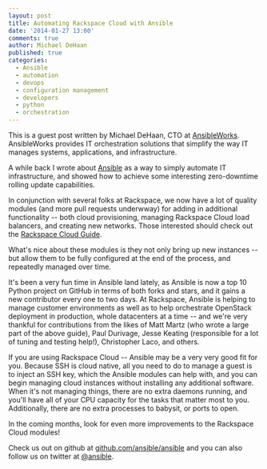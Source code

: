 ```yaml
---
layout: post
title: Automating Rackspace Cloud with Ansible
date: '2014-01-27 13:00'
comments: true
author: Michael DeHaan
published: true
categories:
  - Ansible
  - automation
  - devops
  - configuration management
  - developers
  - python
  - orchestration
---
```



This is a guest post written by Michael DeHaan, CTO at
[AnsibleWorks](http://ansible.com).
AnsibleWorks provides IT orchestration solutions that simplify the way
IT manages systems, applications, and infrastructure.

A while back I wrote about
[Ansible](https://developer.rackspace.com/blog/automate-with-ansible.html)
as a way to simply automate IT infrastructure, and showed how to achieve
some interesting zero-downtime rolling update capabilities.

<!-- more -->

In conjunction with several folks at Rackspace, we now have a lot of quality
modules (and more pull requests underwway) for adding in additional
functionality -- both cloud provisioning, managing Rackspace Cloud load
balancers, and creating new networks.  Those interested should check out
the [Rackspace Cloud Guide](http://docs.ansible.com/guide_rax.html).

What's nice about these modules is they not only bring up new instances --
but allow them to be fully configured at the end of the process, and
repeatedly managed over time.

It's been a very fun time in Ansible land lately, as Ansible is now a top
10 Python project on GitHub in terms of both forks and stars, and it gains a
new contributor every one to two days. At Rackspace, Ansible is helping to
manage customer environments as well as to help orchestrate OpenStack
deployment in production, whole datacenters at a time -- and we're very
thankful for contributions from the likes of Matt Martz (who wrote a large
part of the above guide), Paul Durivage, Jesse Keating (responsible for a
lot of tuning and testing help!), Christopher Laco, and others.

If you are using Rackspace Cloud -- Ansible may be a very very good fit for
you.  Because SSH is cloud native, all you need to do to manage a guest is to
inject an SSH key, which the Ansible modules can help with, and you can begin
managing cloud instances without installing any additional software.  When
it's not managing things, there are no extra daemons running, and you'll have
all of your CPU capacity for the tasks that matter most to you. Additionally,
there are no extra processes to babysit, or ports to open.

In the coming months, look for even more improvements to the Rackspace Cloud modules!

Check us out on github at
[github.com/ansible/ansible](http://github.com/ansible/ansible) and you can
also follow us on twitter at [@ansible](http://twitter.com/ansible).
